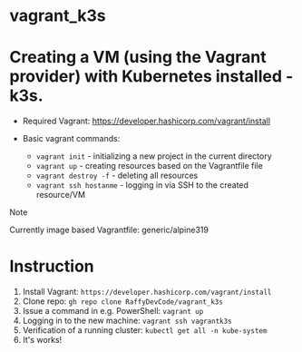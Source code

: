# vagrant_k3s

# Creating a VM (using the Vagrant provider) with Kubernetes installed - k3s.

* Required Vagrant: https://developer.hashicorp.com/vagrant/install

* Basic vagrant commands:  
  * `vagrant init` - initializing a new project in the current directory  
  * `vagrant up` - creating resources based on the Vagrantfile file  
  * `vagrant destroy -f` - deleting all resources  
  * `vagrant ssh hostanme` - logging in via SSH to the created resource/VM

>[!NOTE]
Currently image based Vagrantfile: generic/alpine319

# Instruction

1. Install Vagrant: `https://developer.hashicorp.com/vagrant/install`
2. Clone repo: `gh repo clone RaffyDevCode/vagrant_k3s`
3. Issue a command in e.g. PowerShell: `vagrant up`
4. Logging in to the new machine: `vagrant ssh vagrantk3s`
5. Verification of a running cluster: `kubectl get all -n kube-system`
6. It's works!
